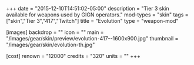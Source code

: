 +++
date = "2015-12-10T14:51:02-05:00"
description = "Tier 3 skin available for weapons used by GIGN operators."
mod-types = "skin"
tags = ["skin","Tier 3","417","Twitch"]
title = "Evolution"
type = "weapon-mod"

[images]
  backdrop = ""
  icon = ""
  main = "/images/gear/skin/preview/evolution-417--1600x900.jpg"
  thumbnail = "/images/gear/skin/evolution-th.jpg"

[cost]
  renown = "12000"
  credits = "320"
  units = ""
+++
